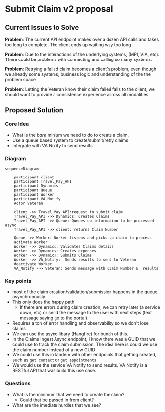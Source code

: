 # Submit Claim v2 proposal

## Current Issues to Solve

**Problem**: The current  API endpoint makes over a dozen API calls and takes too long to complete. The client ends up waiting way too long

**Problem**: Due to the interactions of the underlying systems, (MPI, VIA, etc). There could be problems with connecting and calling so many systems.

**Problem**: Retrying a failed claim becomes a client's problem, even though we already some systems, business logic and understanding of the the problem space

**Problem**: Letting the Veteran know their claim failed falls to the client, we should want to provide a consistence experience across all modalities  

## Proposed Solution

### Core Idea

- What is the *bare* minium we need to do to create a claim.
- Use a queue based system to create/submit/retry claims
- Integrate with VA Notify to send results

### Diagram

```mermaid
sequenceDiagram

    participant client
    participant Travel_Pay_API
    participant Dynamics
    participant Queue
    participant Worker
    participant VA_Notify
    Actor Veteran 

    client ->> Travel_Pay_API:request to submit claim
    Travel_Pay_API ->> Dynamics: Creates Claims
    Travel_Pay_API ->> Queue: Queues up information to be processed async
    Travel_Pay_API ->> client: returns Claim Number

    Queue ->> Worker: Worker listens and picks up claim to process
    activate Worker
    Worker ->> Dynamics: Validates Claims details
    Worker ->> Dynamics: Creates expenses 
    Worker ->> Dynamics: Submits Claims
    Worker ->> VA_Notify:  Sends results to send to Veteran
    deactivate Worker
    VA_Notify ->> Veteran: Sends message with Claim Number &  results

```

### Key points

- most of the claim creation/validation/submission happens in the queue, asynchronously
- This only does the happy path
  - If there are errors during claim creation, we can retry later (a service down, etc) or send the message to the user with next steps (text message saying go to the portal)
- Requires a ton of error handling and observability so we don't lose claims
- We can use the async libary (Hangfire) for bunch of this. 
- In the Claims Ingest Async endpoint, I know there was a GUID that we could use to track the claim submission. The idea here is could we use the claim number instead of a new GUID
- We could use this in tandem with other endpoints that getting created, such as `get contact` or `get appointments`
- We would use the service VA Notify to send results. VA Notify is a RESTful API that was build this use case.
  
### Questions

- What is the minimum that we need to create the claim?
  - Could that be passed in from client?
- What are the imediate hurdles that we see?
